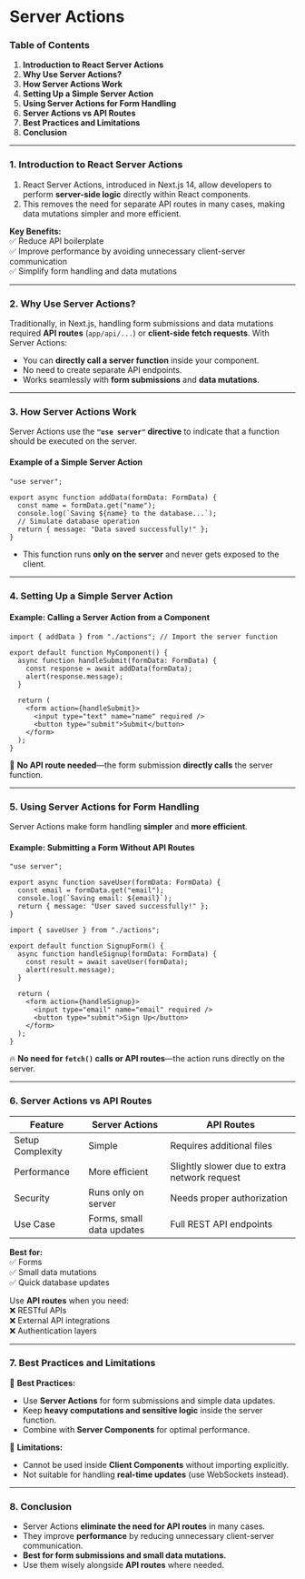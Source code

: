 # Server Actions

### **Table of Contents**

1. **Introduction to React Server Actions**
2. **Why Use Server Actions?**
3. **How Server Actions Work**
4. **Setting Up a Simple Server Action**
5. **Using Server Actions for Form Handling**
6. **Server Actions vs API Routes**
7. **Best Practices and Limitations**
8. **Conclusion**

***

### **1. Introduction to React Server Actions**

1. React Server Actions, introduced in Next.js 14, allow developers to perform **server-side logic** directly within React components.&#x20;
2. This removes the need for separate API routes in many cases, making data mutations simpler and more efficient.

**Key Benefits:**\
✅ Reduce API boilerplate\
✅ Improve performance by avoiding unnecessary client-server communication\
✅ Simplify form handling and data mutations

***

### **2. Why Use Server Actions?**

Traditionally, in Next.js, handling form submissions and data mutations required **API routes** (`app/api/...`) or **client-side fetch requests**. With Server Actions:

* You can **directly call a server function** inside your component.
* No need to create separate API endpoints.
* Works seamlessly with **form submissions** and **data mutations**.

***

### **3. How Server Actions Work**

Server Actions use the **`"use server"` directive** to indicate that a function should be executed on the server.

#### **Example of a Simple Server Action**

```tsx
"use server";

export async function addData(formData: FormData) {
  const name = formData.get("name");
  console.log(`Saving ${name} to the database...`);
  // Simulate database operation
  return { message: "Data saved successfully!" };
}
```

* This function runs **only on the server** and never gets exposed to the client.

***

### **4. Setting Up a Simple Server Action**

#### **Example: Calling a Server Action from a Component**

```tsx
import { addData } from "./actions"; // Import the server function

export default function MyComponent() {
  async function handleSubmit(formData: FormData) {
    const response = await addData(formData);
    alert(response.message);
  }

  return (
    <form action={handleSubmit}>
      <input type="text" name="name" required />
      <button type="submit">Submit</button>
    </form>
  );
}
```

🚀 **No API route needed**—the form submission **directly calls** the server function.

***

### **5. Using Server Actions for Form Handling**

Server Actions make form handling **simpler** and **more efficient**.

#### **Example: Submitting a Form Without API Routes**

```tsx
"use server";

export async function saveUser(formData: FormData) {
  const email = formData.get("email");
  console.log(`Saving email: ${email}`);
  return { message: "User saved successfully!" };
}
```

```tsx
import { saveUser } from "./actions";

export default function SignupForm() {
  async function handleSignup(formData: FormData) {
    const result = await saveUser(formData);
    alert(result.message);
  }

  return (
    <form action={handleSignup}>
      <input type="email" name="email" required />
      <button type="submit">Sign Up</button>
    </form>
  );
}
```

🔥 **No need for `fetch()` calls or API routes**—the action runs directly on the server.

***

### **6. Server Actions vs API Routes**

| Feature          | Server Actions            | API Routes                                   |
| ---------------- | ------------------------- | -------------------------------------------- |
| Setup Complexity | Simple                    | Requires additional files                    |
| Performance      | More efficient            | Slightly slower due to extra network request |
| Security         | Runs only on server       | Needs proper authorization                   |
| Use Case         | Forms, small data updates | Full REST API endpoints                      |

**Best for:**\
✅ Forms\
✅ Small data mutations\
✅ Quick database updates

Use **API routes** when you need:\
❌ RESTful APIs\
❌ External API integrations\
❌ Authentication layers

***

### **7. Best Practices and Limitations**

🔹 **Best Practices:**

* Use **Server Actions** for form submissions and simple data updates.
* Keep **heavy computations and sensitive logic** inside the server function.
* Combine with **Server Components** for optimal performance.

🔹 **Limitations:**

* Cannot be used inside **Client Components** without importing explicitly.
* Not suitable for handling **real-time updates** (use WebSockets instead).

***

### **8. Conclusion**

* Server Actions **eliminate the need for API routes** in many cases.
* They improve **performance** by reducing unnecessary client-server communication.
* **Best for form submissions and small data mutations.**
* Use them wisely alongside **API routes** where needed.
